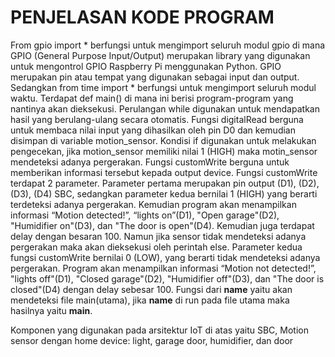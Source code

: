 # PENJELASAN KODE PROGRAM

From gpio  import * berfungsi untuk mengimport seluruh modul gpio di mana GPIO (General Purpose Input/Output) merupakan library yang digunakan untuk mengontrol GPIO Raspberry Pi menggunakan Python. GPIO merupakan pin atau tempat yang digunakan sebagai input dan output. Sedangkan from time import * berfungsi untuk mengimport seluruh modul waktu.
Terdapat def main() di mana ini berisi program-program yang nantinya akan dieksekusi. Perulangan while digunakan untuk mendapatkan hasil yang berulang-ulang secara otomatis.  Fungsi digitalRead berguna untuk membaca nilai input yang dihasilkan oleh pin D0 dan kemudian disimpan di variable motion_sensor. Kondisi if digunakan untuk melakukan pengecekan, jika motion_sensor memiliki nilai 1 (HIGH) maka motin_sensor mendeteksi adanya pergerakan. Fungsi customWrite berguna untuk memberikan informasi tersebut kepada output device. Fungsi customWrite terdapat 2 parameter. Parameter pertama merupakan pin output (D1), (D2), (D3), (D4) SBC, sedangkan parameter kedua bernilai 1 (HIGH) yang berarti terdeteksi adanya pergerakan. Kemudian program akan menampilkan informasi “Motion detected!”, “lights on”(D1), "Open garage"(D2), "Humidifier on"(D3), dan "The door is open"(D4). Kemudian juga terdapat delay dengan besaran 100. Namun jika sensor tidak mendeteksi adanya pergerakan maka akan dieksekusi oleh perintah else. Parameter kedua fungsi customWrite bernilai 0 (LOW), yang berarti tidak mendeteksi adanya pergerakan. Program akan menampilkan informasi “Motion not detected!”, "lights off"(D1), "Closed garage"(D2), "Humidifier off"(D3), dan "The door is closed"(D4) dengan delay sebesar 100. 
Fungsi dari __name__ yaitu akan mendeteksi file main(utama), jika __name__ di run pada file utama maka hasilnya yaitu __main__.

Komponen yang digunakan pada arsitektur IoT di atas yaitu SBC, Motion sensor dengan home device: light, garage door, humidifier, dan door
